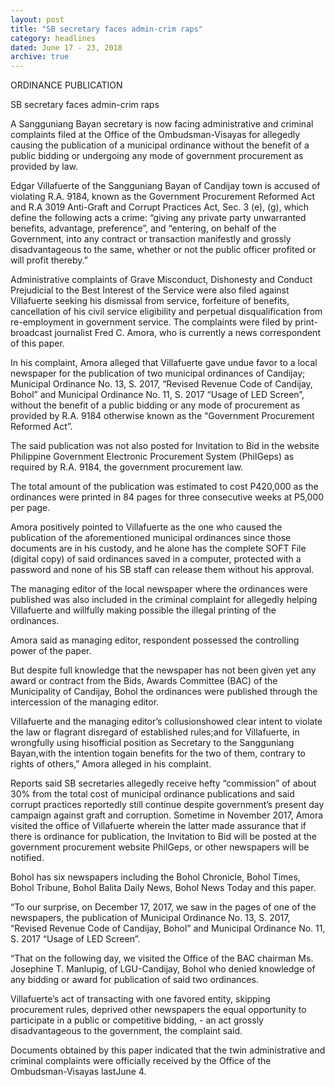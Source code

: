```yaml
---
layout: post
title: "SB secretary faces admin-crim raps"
category: headlines
dated: June 17 - 23, 2018
archive: true
---
```


ORDINANCE PUBLICATION

SB secretary faces admin-crim raps

A Sangguniang Bayan secretary is now facing administrative and criminal complaints filed at the Office of the Ombudsman-Visayas for allegedly causing the publication of a municipal ordinance without the benefit of a public bidding or undergoing any mode of government procurement as provided by law.

Edgar Villafuerte of the Sangguniang Bayan of Candijay town is accused of violating R.A. 9184, known as the Government Procurement Reformed Act and R.A 3019 Anti-Graft and Corrupt Practices Act, Sec. 3 (e), (g), which define the following acts a crime: “giving any private party unwarranted benefits, advantage, preference”, and “entering, on behalf of the Government, into any contract or transaction manifestly and grossly disadvantageous to the same, whether or not the public officer profited or will profit thereby.”

Administrative complaints of Grave Misconduct, Dishonesty and Conduct Prejudicial to the Best Interest of the Service were also filed against Villafuerte seeking his dismissal from service, forfeiture of benefits, cancellation of his civil service eligibility and perpetual disqualification from re-employment in government service.
The complaints were filed by print-broadcast journalist Fred C. Amora, who is currently a news correspondent of this paper.

In his complaint, Amora alleged that Villafuerte gave undue favor to a local newspaper for the publication of two municipal ordinances of Candijay; Municipal Ordinance No. 13, S. 2017, “Revised Revenue Code of Candijay, Bohol” and Municipal Ordinance No. 11, S. 2017 “Usage of LED Screen”, without the benefit of a public bidding or any mode of procurement as provided by R.A. 9184 otherwise known as the “Government Procurement Reformed Act”.

The said publication was not also posted for Invitation to Bid in the website Philippine Government Electronic Procurement System (PhilGeps) as required by R.A. 9184, the government procurement law. 

The total amount of the publication was estimated to cost P420,000 as the ordinances were printed in 84 pages for three consecutive weeks at P5,000 per page.

Amora positively pointed to Villafuerte as the one who caused the publication of the aforementioned municipal ordinances since those documents are in his custody, and he alone has the complete SOFT File (digital copy) of said ordinances saved in a computer, protected with a password and none of his SB staff can release them without his approval.

The managing editor of the local newspaper where the ordinances were published was also included in the criminal complaint for allegedly helping Villafuerte and willfully making possible the illegal printing of the ordinances.

Amora said as managing editor, respondent possessed the controlling power of the paper. 

But despite full knowledge that the newspaper has not been given yet any award or contract from the Bids, Awards Committee (BAC) of the Municipality of Candijay, Bohol the ordinances were published through the intercession of the managing editor.

Villafuerte and the managing editor’s collusionshowed clear intent to violate the law or flagrant disregard of established rules;and for Villafuerte, in wrongfully using hisofficial position as Secretary to the Sangguniang Bayan,with the intention togain benefits for the two of them, contrary to rights of others,” Amora alleged in his complaint.

Reports said SB secretaries allegedly receive hefty “commission” of about 30% from the total cost of municipal ordinance publications and said corrupt practices reportedly still continue despite government’s present day campaign against graft and corruption.
Sometime in November 2017, Amora visited the office of Villafuerte wherein the latter made assurance that if there is ordinance for publication, the Invitation to Bid will be posted at the government procurement website PhilGeps, or other newspapers will be notified.

Bohol has six newspapers including the Bohol Chronicle, Bohol Times, Bohol Tribune, Bohol Balita Daily News, Bohol News Today and this paper.

“To our surprise, on December 17, 2017, we saw in the pages of one of the newspapers, the publication of Municipal Ordinance No. 13, S. 2017, “Revised Revenue Code of Candijay, Bohol” and Municipal Ordinance No. 11, S. 2017 “Usage of LED Screen”.

“That on the following day, we visited the Office of the BAC chairman Ms. Josephine T. Manlupig, of LGU-Candijay, Bohol who denied knowledge of any bidding or award for publication of said two ordinances.

Villafuerte’s act of transacting with one favored entity, skipping procurement rules, deprived other newspapers the equal opportunity to participate in a public or competitive bidding, - an act grossly disadvantageous to the government, the complaint said.

Documents obtained by this paper indicated that the twin administrative and criminal complaints were officially received by the Office of the Ombudsman-Visayas lastJune 4.